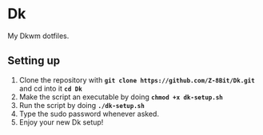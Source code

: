 # Dk
 My Dkwm dotfiles.

## Setting up 

1. Clone the repository with **`git clone https://github.com/Z-8Bit/Dk.git`** and cd into it **`cd Dk`**
2. Make the script an executable by doing **`chmod +x dk-setup.sh`** 
3. Run the script by doing **`./dk-setup.sh`**
4. Type the sudo password whenever asked.
5. Enjoy your new Dk setup!
